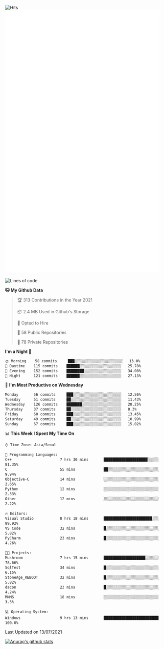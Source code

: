 ![Hits](https://hits.seeyoufarm.com/api/count/incr/badge.svg?url=https%3A%2F%2Fgithub.com%2Fkokose1234&count_bg=%2379C83D&title_bg=%23555555&icon=apple.svg&icon_color=%23E7E7E7&title=hits&edge_flat=false)
<br/>
![Metrics](https://github.com/kokose1234/kokose1234/blob/main/github-metrics.svg)

<!--START_SECTION:waka-->
![Lines of code](https://img.shields.io/badge/From%20Hello%20World%20I%27ve%20Written-13.1%20million%20lines%20of%20code-blue)

**🐱 My Github Data** 

> 🏆 313 Contributions in the Year 2021
 > 
> 📦 2.4 MB Used in Github's Storage 
 > 
> 💼 Opted to Hire
 > 
> 📜 58 Public Repositories 
 > 
> 🔑 78 Private Repositories  
 > 
**I'm a Night 🦉** 

```text
🌞 Morning    58 commits     ███░░░░░░░░░░░░░░░░░░░░░░   13.0% 
🌆 Daytime    115 commits    ██████░░░░░░░░░░░░░░░░░░░   25.78% 
🌃 Evening    152 commits    ████████░░░░░░░░░░░░░░░░░   34.08% 
🌙 Night      121 commits    ██████░░░░░░░░░░░░░░░░░░░   27.13%

```
📅 **I'm Most Productive on Wednesday** 

```text
Monday       56 commits     ███░░░░░░░░░░░░░░░░░░░░░░   12.56% 
Tuesday      51 commits     ██░░░░░░░░░░░░░░░░░░░░░░░   11.43% 
Wednesday    126 commits    ███████░░░░░░░░░░░░░░░░░░   28.25% 
Thursday     37 commits     ██░░░░░░░░░░░░░░░░░░░░░░░   8.3% 
Friday       60 commits     ███░░░░░░░░░░░░░░░░░░░░░░   13.45% 
Saturday     49 commits     ██░░░░░░░░░░░░░░░░░░░░░░░   10.99% 
Sunday       67 commits     ███░░░░░░░░░░░░░░░░░░░░░░   15.02%

```


📊 **This Week I Spent My Time On** 

```text
⌚︎ Time Zone: Asia/Seoul

💬 Programming Languages: 
C++                      7 hrs 30 mins       ████████████████████░░░░░   81.35% 
C                        55 mins             ██░░░░░░░░░░░░░░░░░░░░░░░   9.94% 
Objective-C              14 mins             ░░░░░░░░░░░░░░░░░░░░░░░░░   2.65% 
Python                   12 mins             ░░░░░░░░░░░░░░░░░░░░░░░░░   2.33% 
Other                    12 mins             ░░░░░░░░░░░░░░░░░░░░░░░░░   2.22%

🔥 Editors: 
Visual Studio            8 hrs 18 mins       ██████████████████████░░░   89.92% 
VS Code                  32 mins             █░░░░░░░░░░░░░░░░░░░░░░░░   5.82% 
PyCharm                  23 mins             █░░░░░░░░░░░░░░░░░░░░░░░░   4.26%

🐱‍💻 Projects: 
Mushroom                 7 hrs 15 mins       ███████████████████░░░░░░   78.66% 
SqlTest                  34 mins             █░░░░░░░░░░░░░░░░░░░░░░░░   6.15% 
StoneAge_REBOOT          32 mins             █░░░░░░░░░░░░░░░░░░░░░░░░   5.82% 
dacon                    23 mins             █░░░░░░░░░░░░░░░░░░░░░░░░   4.24% 
MNMS                     18 mins             ░░░░░░░░░░░░░░░░░░░░░░░░░   3.3%

💻 Operating System: 
Windows                  9 hrs 13 mins       █████████████████████████   100.0%

```


 Last Updated on 13/07/2021
<!--END_SECTION:waka-->

[![Anurag's github stats](https://github-readme-stats.vercel.app/api?username=kokose1234&theme=dracula)](https://github.com/anuraghazra/github-readme-stats)



	
